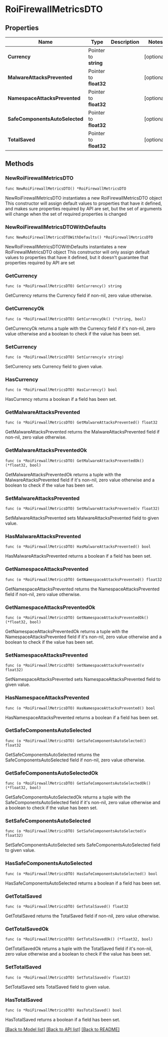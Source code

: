 # RoiFirewallMetricsDTO

## Properties

Name | Type | Description | Notes
------------ | ------------- | ------------- | -------------
**Currency** | Pointer to **string** |  | [optional] 
**MalwareAttacksPrevented** | Pointer to **float32** |  | [optional] 
**NamespaceAttacksPrevented** | Pointer to **float32** |  | [optional] 
**SafeComponentsAutoSelected** | Pointer to **float32** |  | [optional] 
**TotalSaved** | Pointer to **float32** |  | [optional] 

## Methods

### NewRoiFirewallMetricsDTO

`func NewRoiFirewallMetricsDTO() *RoiFirewallMetricsDTO`

NewRoiFirewallMetricsDTO instantiates a new RoiFirewallMetricsDTO object
This constructor will assign default values to properties that have it defined,
and makes sure properties required by API are set, but the set of arguments
will change when the set of required properties is changed

### NewRoiFirewallMetricsDTOWithDefaults

`func NewRoiFirewallMetricsDTOWithDefaults() *RoiFirewallMetricsDTO`

NewRoiFirewallMetricsDTOWithDefaults instantiates a new RoiFirewallMetricsDTO object
This constructor will only assign default values to properties that have it defined,
but it doesn't guarantee that properties required by API are set

### GetCurrency

`func (o *RoiFirewallMetricsDTO) GetCurrency() string`

GetCurrency returns the Currency field if non-nil, zero value otherwise.

### GetCurrencyOk

`func (o *RoiFirewallMetricsDTO) GetCurrencyOk() (*string, bool)`

GetCurrencyOk returns a tuple with the Currency field if it's non-nil, zero value otherwise
and a boolean to check if the value has been set.

### SetCurrency

`func (o *RoiFirewallMetricsDTO) SetCurrency(v string)`

SetCurrency sets Currency field to given value.

### HasCurrency

`func (o *RoiFirewallMetricsDTO) HasCurrency() bool`

HasCurrency returns a boolean if a field has been set.

### GetMalwareAttacksPrevented

`func (o *RoiFirewallMetricsDTO) GetMalwareAttacksPrevented() float32`

GetMalwareAttacksPrevented returns the MalwareAttacksPrevented field if non-nil, zero value otherwise.

### GetMalwareAttacksPreventedOk

`func (o *RoiFirewallMetricsDTO) GetMalwareAttacksPreventedOk() (*float32, bool)`

GetMalwareAttacksPreventedOk returns a tuple with the MalwareAttacksPrevented field if it's non-nil, zero value otherwise
and a boolean to check if the value has been set.

### SetMalwareAttacksPrevented

`func (o *RoiFirewallMetricsDTO) SetMalwareAttacksPrevented(v float32)`

SetMalwareAttacksPrevented sets MalwareAttacksPrevented field to given value.

### HasMalwareAttacksPrevented

`func (o *RoiFirewallMetricsDTO) HasMalwareAttacksPrevented() bool`

HasMalwareAttacksPrevented returns a boolean if a field has been set.

### GetNamespaceAttacksPrevented

`func (o *RoiFirewallMetricsDTO) GetNamespaceAttacksPrevented() float32`

GetNamespaceAttacksPrevented returns the NamespaceAttacksPrevented field if non-nil, zero value otherwise.

### GetNamespaceAttacksPreventedOk

`func (o *RoiFirewallMetricsDTO) GetNamespaceAttacksPreventedOk() (*float32, bool)`

GetNamespaceAttacksPreventedOk returns a tuple with the NamespaceAttacksPrevented field if it's non-nil, zero value otherwise
and a boolean to check if the value has been set.

### SetNamespaceAttacksPrevented

`func (o *RoiFirewallMetricsDTO) SetNamespaceAttacksPrevented(v float32)`

SetNamespaceAttacksPrevented sets NamespaceAttacksPrevented field to given value.

### HasNamespaceAttacksPrevented

`func (o *RoiFirewallMetricsDTO) HasNamespaceAttacksPrevented() bool`

HasNamespaceAttacksPrevented returns a boolean if a field has been set.

### GetSafeComponentsAutoSelected

`func (o *RoiFirewallMetricsDTO) GetSafeComponentsAutoSelected() float32`

GetSafeComponentsAutoSelected returns the SafeComponentsAutoSelected field if non-nil, zero value otherwise.

### GetSafeComponentsAutoSelectedOk

`func (o *RoiFirewallMetricsDTO) GetSafeComponentsAutoSelectedOk() (*float32, bool)`

GetSafeComponentsAutoSelectedOk returns a tuple with the SafeComponentsAutoSelected field if it's non-nil, zero value otherwise
and a boolean to check if the value has been set.

### SetSafeComponentsAutoSelected

`func (o *RoiFirewallMetricsDTO) SetSafeComponentsAutoSelected(v float32)`

SetSafeComponentsAutoSelected sets SafeComponentsAutoSelected field to given value.

### HasSafeComponentsAutoSelected

`func (o *RoiFirewallMetricsDTO) HasSafeComponentsAutoSelected() bool`

HasSafeComponentsAutoSelected returns a boolean if a field has been set.

### GetTotalSaved

`func (o *RoiFirewallMetricsDTO) GetTotalSaved() float32`

GetTotalSaved returns the TotalSaved field if non-nil, zero value otherwise.

### GetTotalSavedOk

`func (o *RoiFirewallMetricsDTO) GetTotalSavedOk() (*float32, bool)`

GetTotalSavedOk returns a tuple with the TotalSaved field if it's non-nil, zero value otherwise
and a boolean to check if the value has been set.

### SetTotalSaved

`func (o *RoiFirewallMetricsDTO) SetTotalSaved(v float32)`

SetTotalSaved sets TotalSaved field to given value.

### HasTotalSaved

`func (o *RoiFirewallMetricsDTO) HasTotalSaved() bool`

HasTotalSaved returns a boolean if a field has been set.


[[Back to Model list]](../README.md#documentation-for-models) [[Back to API list]](../README.md#documentation-for-api-endpoints) [[Back to README]](../README.md)


